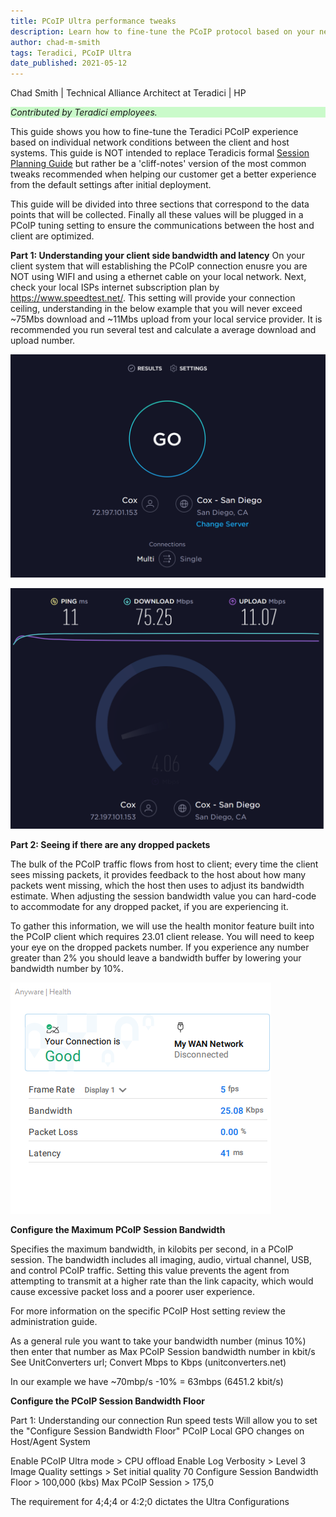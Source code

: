 ```yaml
---
title: PCoIP Ultra performance tweaks
description: Learn how to fine-tune the PCoIP protocol based on your network conditions.
author: chad-m-smith
tags: Teradici, PCoIP Ultra
date_published: 2021-05-12
---
```


Chad Smith | Technical Alliance Architect at Teradici | HP

<p style="background-color:#CAFACA;"><i>Contributed by Teradici employees.</i></p>

This guide shows you how to fine-tune the Teradici PCoIP experience based on individual network conditions between the client and host systems. This guide is NOT intended to replace Teradicis formal [Session Planning Guide](https://www.teradici.com/web-help/pcoip_session_planning/current/tuning_session_variables/pcoip_session_variables/) but rather be a 'cliff-notes' version of the most common tweaks recommended when helping our customer get a better experience from the default settings after initial deployment. 

This guide will be divided into three sections that correspond to the data points that will be collected. Finally all these values will be plugged in a PCoIP tuning setting to ensure the communications between the host and client are optimized. 

**Part 1: Understanding your client side bandwidth and latency**
On your client system that will establishing the PCoIP connection enusre you are NOT using WIFI and using a ethernet cable on your local network. Next, check your local ISPs internet subscription plan by https://www.speedtest.net/. This setting will provide your connection ceiling, understanding in the below example that you will never exceed ~75Mbs download and ~11Mbs upload from your local service provider. It is recommended you run several test and calculate a average download and upload number. 

 ![image](https://github.com/ChadSmithTeradici/PCoIP_Ultra_performance_tweaks/blob/main/images/SpeedTest1.png)
 
 ![image](https://github.com/ChadSmithTeradici/PCoIP_Ultra_performance_tweaks/blob/main/images/SpeedTest2.png)
 
 
 **Part 2: Seeing if there are any dropped packets**
 
The bulk of the PCoIP traffic flows from host to client; every time the client sees missing packets, it provides feedback to the host about how many packets went missing, which the host then uses to adjust its bandwidth estimate. When adjusting the session bandwidth value  you can hard-code to accommodate for any dropped packet, if you are experiencing it. 

To gather this information, we will use the health monitor feature built into the PCoIP client which requires 23.01 client release. You will need to keep your eye on the dropped packets number. If you experience any number greater than 2% you should leave a bandwidth buffer by lowering your bandwidth number by 10%. 

 ![image](https://github.com/ChadSmithTeradici/PCoIP_Ultra_performance_tweaks/blob/main/images/Health_Connection.png?raw=true)
 
 **Configure the Maximum PCoIP Session Bandwidth**
 
 Specifies the maximum bandwidth, in kilobits per second, in a PCoIP session. The bandwidth includes all imaging, audio, virtual channel, USB, and control PCoIP traffic. Setting this value prevents the agent from attempting to transmit at a higher rate than the link capacity, which would cause excessive packet loss and a poorer user experience. 
 
 For more information on the specific PCoIP Host setting review the administration guide.
 
As a general rule you want to take your bandwidth number (minus 10%) then enter that number as Max PCoIP Session bandwidth number in kbit/s
See UnitConverters url; Convert Mbps to Kbps (unitconverters.net)

In our example we have ~70mbp/s -10% = 63mbps (6451.2 kbit/s)

 **Configure the PCoIP Session Bandwidth Floor**
 

Part 1: Understanding our connection
Run speed tests
Will allow you to set the "Configure Session Bandwidth Floor"
PCoIP Local GPO changes on Host/Agent System



Enable PCoIP Ultra mode > CPU offload
Enable Log Verbosity > Level 3
Image Quality settings > Set initial quality 70
Configure Session Bandwidth Floor > 100,000 (kbs)
Max PCoIP Session > 175,0


The requirement for 4;4;4 or 4:2;0 dictates the Ultra Configurations
